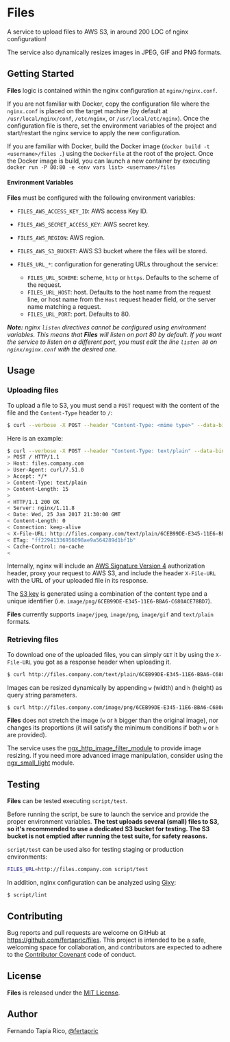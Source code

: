 # Files

A service to upload files to AWS S3, in around 200 LOC of nginx configuration!

The service also dynamically resizes images in JPEG, GIF and PNG formats.

## Getting Started

**Files** logic is contained within the nginx configuration at `nginx/nginx.conf`.

If you are not familiar with Docker, copy the configuration file where the `nginx.conf` is placed on the target machine (by default at `/usr/local/nginx/conf`, `/etc/nginx`, or `/usr/local/etc/nginx`). Once the configuration file is there, set the environment variables of the project and start/restart the nginx service to apply the new configuration.

If you are familiar with Docker, build the Docker image (`docker build -t <username>/files .`) using the `Dockerfile` at the root of the project. Once the Docker image is build, you can launch a new container by executing `docker run -P 80:80 -e <env vars list> <username>/files`

#### Environment Variables

**Files** must be configured with the following environment variables:

* `FILES_AWS_ACCESS_KEY_ID`: AWS access Key ID.
* `FILES_AWS_SECRET_ACCESS_KEY`: AWS secret key.
* `FILES_AWS_REGION`: AWS region.
* `FILES_AWS_S3_BUCKET`: AWS S3 bucket where the files will be stored.
* `FILES_URL_*`: configuration for generating URLs throughout the service:

  * `FILES_URL_SCHEME`: scheme, `http` or `https`. Defaults to the scheme of the request.
  * `FILES_URL_HOST`: host. Defaults to the host name from the request line, or host name from the `Host` request header field, or the server name matching a request.
  * `FILES_URL_PORT`: port. Defaults to 80.

_**Note:** nginx `listen` directives cannot be configured using environment variables. This means that **Files** will listen on port 80 by default. If you want the service to listen on a different port, you must edit the line `listen 80` on `nginx/nginx.conf` with the desired one._

## Usage

### Uploading files

To upload a file to S3, you must send a `POST` request with the content of the file and the `Content-Type` header to `/`:

```bash
$ curl --verbose -X POST --header "Content-Type: <mime type>" --data-binary @"<path to file" $FILES_URL
```

Here is an example:

```bash
$ curl --verbose -X POST --header "Content-Type: text/plain" --data-binary @"/home/fertapric/document.txt" files.company.com
> POST / HTTP/1.1
> Host: files.company.com
> User-Agent: curl/7.51.0
> Accept: */*
> Content-Type: text/plain
> Content-Length: 15
>
< HTTP/1.1 200 OK
< Server: nginx/1.11.8
< Date: Wed, 25 Jan 2017 21:30:00 GMT
< Content-Length: 0
< Connection: keep-alive
< X-File-URL: http://files.company.com/text/plain/6CEB99DE-E345-11E6-BBA6-C680ACE78BD7
< ETag: "ff22941336956098ae9a564289d1bf1b"
< Cache-Control: no-cache
<
```

Internally, nginx will include an [AWS Signature Version 4](http://docs.aws.amazon.com/AmazonS3/latest/API/sig-v4-header-based-auth.html) authorization header, proxy your request to AWS S3, and include the header `X-File-URL` with the URL of your uploaded file in its response.

The [S3 key](http://docs.aws.amazon.com/AmazonS3/latest/dev/UsingMetadata.html) is generated using a combination of the content type and a unique identifier (i.e. `image/png/6CEB99DE-E345-11E6-BBA6-C680ACE78BD7`).

**Files** currently supports `image/jpeg`, `image/png`, `image/gif` and `text/plain` formats.

### Retrieving files

To download one of the uploaded files, you can simply `GET` it by using the `X-File-URL` you got as a response header when uploading it.

```bash
$ curl http://files.company.com/text/plain/6CEB99DE-E345-11E6-BBA6-C680ACE78BD7

```

Images can be resized dynamically by appending `w` (width) and `h` (height) as query string parameters.

```bash
$ curl http://files.company.com/image/png/6CEB99DE-E345-11E6-BBA6-C680ACE78BD7?w=100&h=100
```

**Files** does not stretch the image (`w` or `h` bigger than the original image), nor changes its proportions (it will satisfy the minimum conditions if both `w` or `h` are provided).

The service uses the [ngx_http_image_filter_module](http://nginx.org/en/docs/http/ngx_http_image_filter_module.html) to provide image resizing. If you need more advanced image manipulation, consider using the [ngx_small_light](https://github.com/cubicdaiya/ngx_small_light) module.

## Testing

**Files** can be tested executing `script/test`.

Before running the script, be sure to launch the service and provide the proper environment variables. **The test uploads several (small) files to S3, so it's recommended to use a dedicated S3 bucket for testing. The S3 bucket is not emptied after running the test suite, for safety reasons.**

`script/test` can be used also for testing staging or production environments:

```bash
FILES_URL=http://files.company.com script/test
```

In addition, nginx configuration can be analyzed using [Gixy](https://github.com/yandex/gixy):

```shell
$ script/lint
```

## Contributing

Bug reports and pull requests are welcome on GitHub at https://github.com/fertapric/files. This project is intended to be a safe, welcoming space for collaboration, and contributors are expected to adhere to the [Contributor Covenant](http://contributor-covenant.org) code of conduct.

## License

**Files** is released under the [MIT License](http://www.opensource.org/licenses/MIT).

## Author

Fernando Tapia Rico, [@fertapric](https://twitter.com/fertapric)
